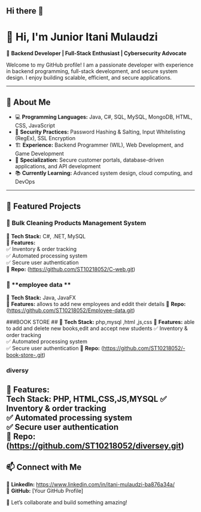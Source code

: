 ## Hi there 👋
# 👋 Hi, I'm Junior Itani Mulaudzi  

🚀 **Backend Developer | Full-Stack Enthusiast | Cybersecurity Advocate**  

Welcome to my GitHub profile! I am a passionate developer with experience in backend programming, full-stack development, and secure system design. I enjoy building scalable, efficient, and secure applications.  

---

## 🔹 About Me  
- 💻 **Programming Languages:** Java, C#, SQL, MySQL, MongoDB, HTML, CSS, JavaScript  
- 🔐 **Security Practices:** Password Hashing & Salting, Input Whitelisting (RegEx), SSL Encryption  
- 🏗️ **Experience:** Backend Programmer (WIL), Web Development, and Game Development  
- 🎯 **Specialization:** Secure customer portals, database-driven applications, and API development  
- 📚 **Currently Learning:** Advanced system design, cloud computing, and DevOps  

---

## 🚀 Featured Projects  

### 🔹 **Bulk Cleaning Products Management System**  
🔹 **Tech Stack:** C#, .NET, MySQL  
🔹 **Features:**  
✅ Inventory & order tracking  
✅ Automated processing system  
✅ Secure user authentication  
🔗 **Repo:** (https://github.com/ST10218052/C-web.git)

### 🔹 **employee data **  
🔹 **Tech Stack:** Java, JavaFX  
🔹 **Features:**  allows to add new employees and eddit their details
🔗 **Repo:** (https://github.com/ST10218052/Employee-data.git)

###BOOK STORE ##
🔹 **Tech Stack:** php,mysql ,html ,js,css
🔹 **Features:**  able to add and delete new books,edit and accept new students 
✅ Inventory & order tracking  
✅ Automated processing system  
✅ Secure user authentication 
  🔗 **Repo:** (https://github.com/ST10218052/-book-store-.git)
  
### diversy 
🔹 **Features:**  
 **Tech Stack:** PHP, HTML,CSS,JS,MYSQL
✅ Inventory & order tracking  
✅ Automated processing system  
✅ Secure user authentication  
🔗 **Repo:** (https://github.com/ST10218052/diversey.git)
---

## 📫 Connect with Me  
🔗 **LinkedIn:** https://www.linkedin.com/in/itani-mulaudzi-ba876a34a/  
🔗 **GitHub:** [Your GitHub Profile]  

🚀 Let’s collaborate and build something amazing!  


<!--
**ST10218052/ST10218052** is a ✨ _special_ ✨ repository because its `README.md` (this file) appears on your GitHub profile.

Here are some ideas to get you started:

- 🔭 I’m currently working on ...
- 🌱 I’m currently learning ...
- 👯 I’m looking to collaborate on ...
- 🤔 I’m looking for help with ...
- 💬 Ask me about ...
- 📫 How to reach me: ...
- 😄 Pronouns: ...
- ⚡ Fun fact: ...
-->
